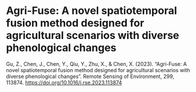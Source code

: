 # Agri-Fuse: A novel spatiotemporal fusion method designed for agricultural scenarios with diverse phenological changes
Gu, Z., Chen, J., Chen, Y., Qiu, Y., Zhu, X., & Chen, X. (2023). “Agri-Fuse: A novel spatiotemporal fusion
method designed for agricultural scenarios with diverse phenological changes”. Remote Sensing of Environment,
299, 113874. https://doi.org/10.1016/j.rse.2023.113874
